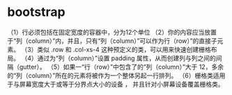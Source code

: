 # bootstrap

（1）行必须包括在固定宽度的容器中，分为12个单位
（2）你的内容应当放置于“列（column）”内，并且，只有“列（column）”可以作为行（row）”的直接子元素。
（3）类似 .row 和 .col-xs-4 这种预定义的类，可以用来快速创建栅格布局。
（4）通过为“列（column）”设置 padding 属性，从而创建列与列之间的间隔（gutter）。
（5）如果一“行（row）”中包含了的“列（column）”大于 12，多余的“列（column）”所在的元素将被作为一个整体另起一行排列。
（6）栅格类适用于与屏幕宽度大于或等于分界点大小的设备 ， 并且针对小屏幕设备覆盖栅格类。

